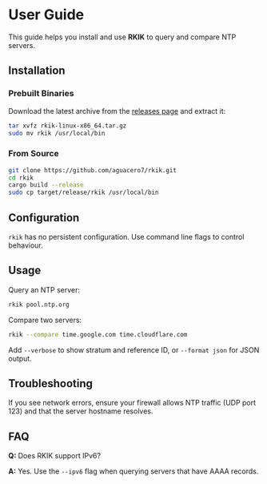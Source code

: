 # User Guide

This guide helps you install and use **RKIK** to query and compare NTP servers.

## Installation

### Prebuilt Binaries

Download the latest archive from the [releases page](https://github.com/aguacero7/rkik/releases/latest) and extract it:

```bash
tar xvfz rkik-linux-x86_64.tar.gz
sudo mv rkik /usr/local/bin
```

### From Source

```bash
git clone https://github.com/aguacero7/rkik.git
cd rkik
cargo build --release
sudo cp target/release/rkik /usr/local/bin
```

## Configuration

`rkik` has no persistent configuration. Use command line flags to control behaviour.

## Usage

Query an NTP server:

```bash
rkik pool.ntp.org
```

Compare two servers:

```bash
rkik --compare time.google.com time.cloudflare.com
```

Add `--verbose` to show stratum and reference ID, or `--format json` for JSON output.

## Troubleshooting

If you see network errors, ensure your firewall allows NTP traffic (UDP port 123) and that the server hostname resolves.

## FAQ

**Q:** Does RKIK support IPv6?

**A:** Yes. Use the `--ipv6` flag when querying servers that have AAAA records.

